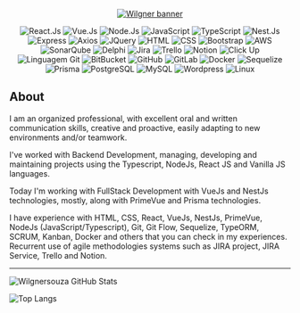 <p align="center">
    <a href="https://wilgnersouza.github.io/meuportfolio2.0/">
		 <img src="https://imgur.com/UjbA8Pk.png" title="Wilgner banner"/>
	</a>
</p>

<div align="center">
    
![](https://img.shields.io/badge/--0D0D0D.svg?style=flat&logoColor=61dafb&logo=react "React.Js")
![](https://img.shields.io/badge/--build?style=flat&logo=vue.js&logoColor=339933&color=FAFAFF "Vue.Js")
![](https://img.shields.io/badge/--339933.svg?style=flat&logoColor=FAFAFF&logo=node.js "Node.Js")
![](https://img.shields.io/badge/--0D0D0D.svg?style=flat&logoColor=F7DF1E&logo=javascript "JavaScript")
![](https://img.shields.io/badge/--0D0D0D.svg?style=flat&logoColor=61dafb&logo=typescript "TypeScript")
![](https://img.shields.io/badge/--FAFAFF.svg?style=flat&logoColor=DD0031&logo=nestjs "Nest.Js")
![](https://img.shields.io/badge/--FAFAFF.svg?style=flat&logoColor=0D0D0D&logo=express "Express")
![](https://img.shields.io/badge/--FAFAFF.svg?style=flat&logoColor=7952B3&logo=axios "Axios")
![](https://img.shields.io/badge/--0769AD.svg?style=flat&logoColor=FAFAFF&logo=jquery "JQuery")
![](https://img.shields.io/badge/--FAFAFF.svg?style=flat&logoColor=E34F26&logo=html5 "HTML")
![](https://img.shields.io/badge/--FAFAFF.svg?style=flat&logoColor=1572b6&logo=css3 "CSS")
![](https://img.shields.io/badge/--FAFAFF.svg?style=flat&logoColor=7952B3&logo=bootstrap "Bootstrap")
![](https://img.shields.io/badge/--FAFAFF.svg?style=flat&logoColor=0D0D0D&logo=amazon "AWS")
![](https://img.shields.io/badge/--FAFAFF.svg?style=flat&logoColor=007cba&logo=sonarqube "SonarQube")
![](https://img.shields.io/badge/--FAFAFF.svg?style=flat&logoColor=DD0031&logo=delphi "Delphi")
![](https://img.shields.io/badge/--build?style=flat&logo=jira&logoColor=blue&color=white "Jira")
![](https://img.shields.io/badge/--build?style=flat&logo=trello&logoColor=blue&color=white "Trello")
![](https://img.shields.io/badge/--build?style=flat&logo=notion&logoColor=black&color=white "Notion")
![](https://img.shields.io/badge/--build?style=flat&logo=clickup&logoColor=black&color=white "Click Up")
![](https://img.shields.io/badge/--FAFAFF.svg?style=flat&logoColor=fa7a18&logo=git "Linguagem Git")
![](https://img.shields.io/badge/--build?style=flat&logo=bitbucket&logoColor=blue&color=white "BitBucket")
![](https://img.shields.io/badge/--build?style=flat&logo=github&logoColor=black&color=white "GitHub")
![](https://img.shields.io/badge/--build?style=flat&logo=gitlab&logoColor=orange&color=white "GitLab")
![](https://img.shields.io/badge/--FAFAFF.svg?style=flat&logoColor=007cba&logo=docker "Docker")
![](https://img.shields.io/badge/--FAFAFF.svg?style=flat&logoColor=1572b6&logo=sequelize "Sequelize")
![](https://img.shields.io/badge/--build?style=flat&logo=prisma&logoColor=blue&color=white "Prisma")
![](https://img.shields.io/badge/--FAFAFF.svg?style=flat&logoColor=007cba&logo=postgresql "PostgreSQL")
![](https://img.shields.io/badge/--build?style=flat&logo=mysql&logoColor=blue&color=white "MySQL")
![](https://img.shields.io/badge/--2f7bad.svg?style=flat&logoColor=FAFAFF&logo=wordpress "Wordpress")
![](https://img.shields.io/badge/--build?style=flat&logo=linux&logoColor=black&color=white "Linux")
</div>

## About

I am an organized professional, with excellent oral and written communication skills, creative and proactive, easily adapting to new environments and/or teamwork.

I've worked with Backend Development, managing, developing and maintaining projects using the Typescript, NodeJs, React JS and Vanilla JS languages.

Today I'm working with FullStack Development with VueJs and NestJs technologies, mostly, along with PrimeVue and Prisma technologies.

I have experience with HTML, CSS, React, VueJs, NestJs, PrimeVue, NodeJs (JavaScript/Typescript), Git, Git Flow, Sequelize, TypeORM, SCRUM, Kanban, Docker and others that you can check in my experiences. Recurrent use of agile methodologies systems such as JIRA project, JIRA Service, Trello and Notion.


----

![Wilgnersouza GitHub Stats](https://github-readme-stats.vercel.app/api?username=wilgnersouza&show_icons=true&hide=contribs,prs&theme=algolia&border_radius=12&hide_border=true&count_private=true)

![Top Langs](https://github-readme-stats.vercel.app/api/top-langs/?username=wilgnersouza&show_icons=true&theme=algolia&border_radius=12&hide_border=true&layout=compact&card_width=445&langs_count=8)

